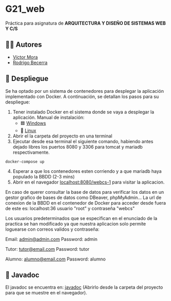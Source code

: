 # G21_web

Práctica para asignatura de __ARQUITECTURA Y DISEÑO DE SISTEMAS WEB Y C/S__

## 👨‍🎨 Autores

- [Víctor Mora](https://github.com/VicMoraGit)
- [Rodrigo Becerra](https://github.com/robeviii)

## 🐋 Despliegue

Se ha optado por un sistema de contenedores para desplegar la aplicación implementado con Docker. A continuación, se detallan los pasos para su despliegue:
1. Tener instalado Docker en el sistema donde se vaya a desplegar la aplicación.
    Manual de instalación:
    - 🟦 [Windows](https://docs.docker.com/desktop/install/windows-install/)
    - 🐧 [Linux](https://docs.docker.com/desktop/install/linux-install/)
2. Abrir el la carpeta del proyecto en una terminal
3. Ejecutar desde esa terminal el siguiente comando, habiendo antes dejado libres los puertos 8080 y 3306 para tomcat y mariadb respectivamente.
  ```
  docker-compose up
  ```
4. Esperar a que los contenedores esten corriendo y a que mariadb haya populado la BBDD (2-3 mins)
5. Abrir en el navegador [localhost:8080/webcs-1](http://localhost:8080/webcs-1) para visitar la aplicacion.

En caso de querer consultar la base de datos para verificar los datos en un gestor grafico de bases de datos como DBeaver,  phpMyAdmin... La url de conexion de la BBDD en el contenedor de Docker para acceder desde fuera de este es: localhost:36 usuario "root" y contraseña "webcs"

Los usuarios predeterminados que se especifican en el enunciado de la practica se han modificado ya que nuestra aplicacion solo permite loguearse con correos validos y contraseña: 

Email: admin@admin.com Password: admin

Tutor: tutor@email.com Password: tutor

Alumno: alumno@email.com Password: alumno


## 📄 Javadoc

El javadoc se encuentra en: [javadoc](/javadoc/index.html) (Abrirlo desde la carpeta del proyecto para que se muestre en el navegador).
